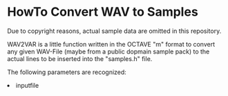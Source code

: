 <h1>HowTo Convert WAV to Samples</h1>
<p>Due to copyright reasons, actual sample data are omitted in this repository.</p>
<p>WAV2VAR is a little function written in the OCTAVE "m" format to convert any given WAV-File (maybe from a public dopmain sample pack) to the actual lines to be inserted into the "samples.h" file.</p>
<p>The following parameters are recognized:</p>
<list>
	<li>inputfile</li>
	</list>